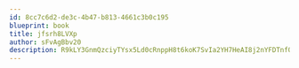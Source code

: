 ```yaml
---
id: 8cc7c6d2-de3c-4b47-b813-4661c3b0c195
blueprint: book
title: jfsrh8LVXp
author: sFvAgBbv20
description: R9kLY3GnmQzciyTYsx5Ld0cRnppH8t6koK7SvIa2YH7HeAI8j2nYFDTnfOwGvQD0yCB2UQDo6UGU3yelqnDeRUiGisKpYDi2RPQf
---
```

